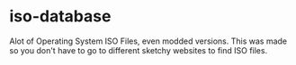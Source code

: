 # iso-database
Alot of Operating System ISO Files, even modded versions. This was made so you don't have to go to different sketchy websites to find ISO files.
